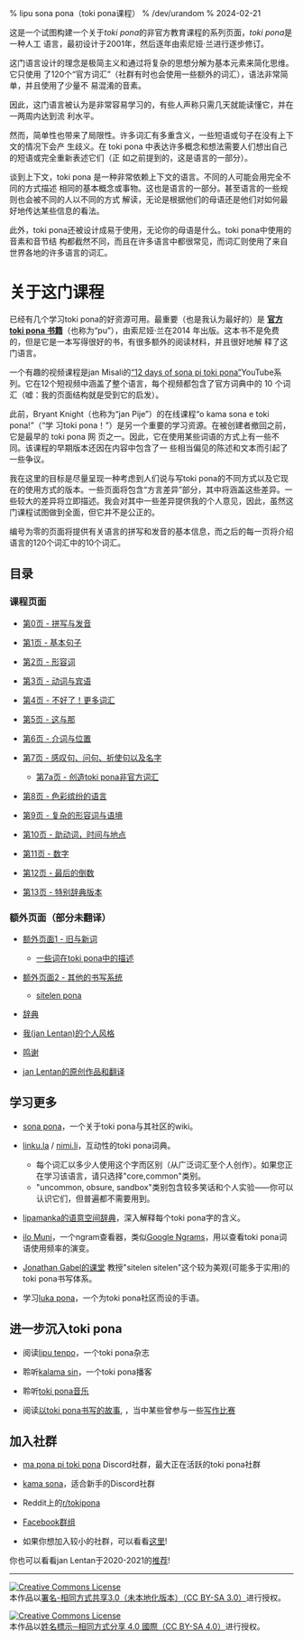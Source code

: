 % lipu sona pona（toki pona课程）
% /dev/urandom
% 2024-02-21

这是一个试图构建一个关于*toki pona*的非官方教育课程的系列页面，*toki pona*是一种人工
语言，最初设计于2001年，然后逐年由索尼娅·兰进行逐步修订。

这门语言设计的理念是极简主义和通过将复杂的思想分解为基本元素来简化思维。它只使用
了120个“官方词汇”（社群有时也会使用一些额外的词汇），语法非常简单，并且使用了少量不
易混淆的音素。

因此，这门语言被认为是非常容易学习的，有些人声称只需几天就能读懂它，并在一两周内达到流
利水平。

然而，简单性也带来了局限性。许多词汇有多重含义，一些短语或句子在没有上下文的情况下会产
生歧义。在 toki pona 中表达许多概念和想法需要人们想出自己的短语或完全重新表述它们（正
如之前提到的，这是语言的一部分）。

谈到上下文，toki pona 是一种非常依赖上下文的语言。不同的人可能会用完全不同的方式描述
相同的基本概念或事物。这也是语言的一部分。甚至语言的一些规则也会被不同的人以不同的方式
解读，无论是根据他们的母语还是他们对如何最好地传达某些信息的看法。

此外，toki pona还被设计成易于使用，无论你的母语是什么。toki pona中使用的音素和音节结
构都截然不同，而且在许多语言中都很常见，而词汇则使用了来自世界各地的许多语言的词汇。

# 关于这门课程

已经有几个学习toki pona的好资源可用。最重要（也是我认为最好的）是
[**官方 toki pona 书籍**](https://tokipona.org/)（也称为“pu”），由索尼娅·兰在2014
年出版。这本书不是免费的，但是它是一本写得很好的书，有很多额外的阅读材料，并且很好地解
释了这门语言。

一个有趣的视频课程是jan Misali的[“12 days of sona pi toki pona”](https://www.youtube.com/watch?v=4L-dvvng4Zc)YouTube系列。它在12个短视频中涵盖了整个语言，每个视频都包含了官方词典中的 10 个词汇（嘘：我的页面结构就是受到它的启发）。

此前，Bryant Knight（也称为“jan Pije”）的在线课程“o kama sona e toki pona!”（“学
习toki pona！”）是另一个重要的学习资源。在被创建者撤回之前，它是最早的 toki pona 网
页之一。因此，它在使用某些词语的方式上有一些不同。该课程的早期版本还因在内容中包含了一
些相当偏见的陈述和文本而引起了一些争议。

我在这里的目标是尽量呈现一种考虑到人们说与写toki pona的不同方式以及它现在的使用方式的版本。一些页面将包含“方言差异”部分，其中将涵盖这些差异。一些较大的差异将立即描述。我会对其中一些差异提供我的个人意见，因此，虽然这门课程试图做到全面，但它并不是公正的。

编号为零的页面将提供有关语言的拼写和发音的基本信息，而之后的每一页将介绍语言的120个词汇中的10个词汇。

## 目录

### 课程页面

* [第0页 - 拼写与发音](zh/0)

* [第1页 - 基本句子](zh/1)

* [第2页 - 形容词](zh/2)

* [第3页 - 动词与宾语](zh/3)

* [第4页 - 不好了！更多词汇](zh/4)

* [第5页 - 这与那](zh/5)

* [第6页 - 介词与位置](zh/6)

* [第7页 - 感叹句、问句、祈使句以及名字](zh/7)

  * [第7a页 - 创造toki pona非官方词汇](zh/7a)

* [第8页 - 色彩缤纷的语言](zh/8)

* [第9页 - 复杂的形容词与语境](zh/9)

* [第10页 - 助动词，时间与地点](zh/10)

* [第11页 - 数字](zh/11)

* [第12页 - 最后的倒数](zh/12)

* [第13页 - 特别辞典版本](zh/13)

### 额外页面（部分未翻译）

* [额外页面1 - 旧与新词](zh/x1)
  * [一些词在toki pona中的描述](nimi_pi_pu_ala/)

* [额外页面2 - 其他的书写系统](en/x2)
  * [sitelen pona](sitelen_pona)

* [辞典](zh/dictionary)

* [我\(jan Lentan\)的个人风格](personal_style/)

* [鸣谢](credits/)

* [jan Lentan的原创作品和翻译](lentan)

## 学习更多

* [sona pona](https://sona.pona.la)，一个关于toki pona与其社区的wiki。

* [linku.la](https://linku.la/) / [nimi.li](https://nimi.li/)，互动性的toki pona词典。

  * 每个词汇以多少人使用这个字而区别（从广泛词汇至个人创作）。如果您正在学习该语言，请只选择"core,common"类别。
  * "uncommon, obsure, sandbox"类别包含较多笑话和个人实验⸺你可以认识它们，但普遍都不需要用到。

* [lipamanka的语意空间辞典](https://lipamanka.gay/essays/dictionary)，深入解释每个toki pona字的含义。

* [ilo Muni](https://gregdan3.github.io/ilo-muni/)，一个ngram查看器，类似[Google Ngrams](https://books.google.com/ngrams/)，用以查看toki pona词语使用频率的演变。

* [Jonathan Gabel的课堂](https://jonathangabel.com/toki-pona)
  教授"sitelen sitelen"这个较为美观(可能多于实用)的toki pona书写体系。

* 学习[luka pona](https://luka.pona.la/)，一个为toki pona社区而设的​​手语。

## 进一步沉入toki pona

* 阅读[lipu tenpo](https://liputenpo.org)，一个toki pona杂志

* 聆听[kalama sin](https://www.youtube.com/playlist?list=PLjOmpMyMxd8Qs2mAXcLk817tQy_AQj09u)，一个toki pona播客

<!-- 
  Currently links to a suno pi toki pona music playlist.
  In the future, it would be good to have a permanent link
  for high quality music.
-->
* 聆听[toki pona音乐](https://www.youtube.com/playlist?list=PLeCE5N29ioyUbj_lvYm9IdGJnE2HPacVv)

<!--
  As of 2024, kulupu Lapo is an ongoing project to pool toki pona literature
  into one readily accessible place. The project is in its earliest stages and
  does not warrant being shown here. Hopefully eventually that changes.
-->
* 阅读[以toki pona书写的故事](https://sona.pona.la/wiki/Literature),
  ，当中某些曾参与一些[写作比赛](https://utala.pona.la)

## 加入社群

* [ma pona pi toki pona](https://discord.gg/mapona) Discord社群，最大正在活跃的toki pona社群

* [kama sona](https://discord.gg/ChC6qtVsSE)，适合新手的Discord社群

* Reddit上的[r/tokipona](https://reddit.com/r/tokipona)

* [Facebook群组](https://www.facebook.com/groups/sitelen)

* 如果你想加入较小的社群，可以看看[这里](https://sona.pona.la/wiki/Communities)!

你也可以看看jan Lentan于2020-2021的[推荐](/recs_2021/)!

---

<a rel="license" href="http://creativecommons.org/licenses/by-sa/3.0/"><img
alt="Creative Commons License" style="border-width:0"
src="https://i.creativecommons.org/l/by-sa/3.0/88x31.png" /></a><br />本作品以<a rel="license"
href="http://creativecommons.org/licenses/by-sa/3.0/">署名-相同方式共享3.0（未本地化版本）（CC BY-SA 3.0）</a>进行授权。

<a rel="license" href="http://creativecommons.org/licenses/by-sa/4.0/"><img
alt="Creative Commons License" style="border-width:0"
src="https://i.creativecommons.org/l/by-sa/4.0/88x31.png" /></a><br />本作品以<a rel="license"
href="http://creativecommons.org/licenses/by-sa/4.0/">姓名標示─相同方式分享 4.0 國際（CC BY-SA 4.0）</a>进行授权。

